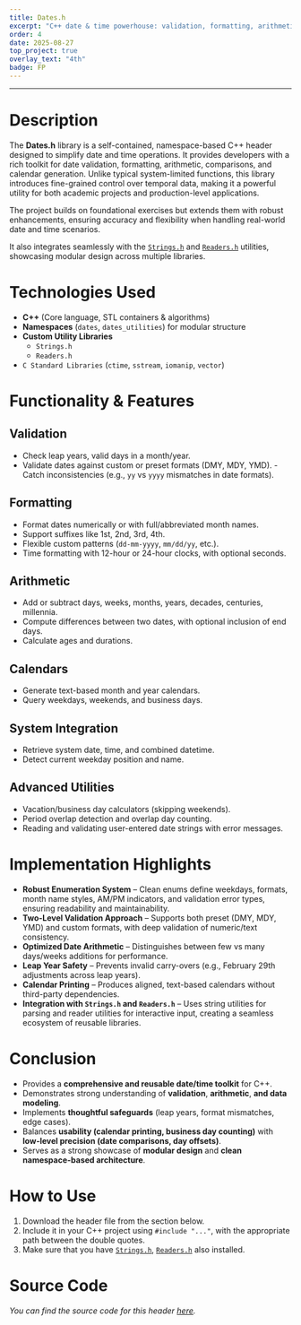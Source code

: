 ```yaml
---
title: Dates.h
excerpt: "C++ date & time powerhouse: validation, formatting, arithmetic, and calendars in one header."
order: 4
date: 2025-08-27
top_project: true
overlay_text: "4th"
badge: FP
---
```

---
# Description
The **Dates.h** library is a self-contained, namespace-based C++ header designed to simplify date and time operations. It provides developers with a rich toolkit for date validation, formatting, arithmetic, comparisons, and calendar generation. Unlike typical system-limited functions, this library introduces fine-grained control over temporal data, making it a powerful utility for both academic projects and production-level applications.

The project builds on foundational exercises but extends them with robust enhancements, ensuring accuracy and flexibility when handling real-world date and time scenarios.

It also integrates seamlessly with the [`Strings.h`](/CppLibs/Strings/) and [`Readers.h`](/CppLibs/Readers/) utilities, showcasing modular design across multiple libraries.

# Technologies Used
- **C++** (Core language, STL containers & algorithms)
- **Namespaces** (`dates`, `dates_utilities`) for modular structure
- **Custom Utility Libraries**
  - `Strings.h`
  - `Readers.h`
- `C Standard Libraries` (`ctime`, `sstream`, `iomanip`, `vector`)

# Functionality & Features
## Validation
  - Check leap years, valid days in a month/year.
  - Validate dates against custom or preset formats (DMY, MDY, YMD).
  -Catch inconsistencies (e.g., `yy` vs `yyyy` mismatches in date formats).

## Formatting
  - Format dates numerically or with full/abbreviated month names.
  - Support suffixes like 1st, 2nd, 3rd, 4th.
  - Flexible custom patterns (`dd-mm-yyyy`, `mm/dd/yy`, etc.).
  - Time formatting with 12-hour or 24-hour clocks, with optional seconds.

## Arithmetic
  - Add or subtract days, weeks, months, years, decades, centuries, millennia.
  - Compute differences between two dates, with optional inclusion of end days.
  - Calculate ages and durations.

## Calendars
  - Generate text-based month and year calendars.
  - Query weekdays, weekends, and business days.

## System Integration
  - Retrieve system date, time, and combined datetime.
  - Detect current weekday position and name.

## Advanced Utilities
  - Vacation/business day calculators (skipping weekends).
  - Period overlap detection and overlap day counting.
  - Reading and validating user-entered date strings with error messages.

# Implementation Highlights
- **Robust Enumeration System** – Clean enums define weekdays, formats, month name styles, AM/PM indicators, and validation error types, ensuring readability and maintainability.
- **Two-Level Validation Approach** – Supports both preset (DMY, MDY, YMD) and custom formats, with deep validation of numeric/text consistency.
- **Optimized Date Arithmetic** – Distinguishes between few vs many days/weeks additions for performance.
- **Leap Year Safety** – Prevents invalid carry-overs (e.g., February 29th adjustments across leap years).
- **Calendar Printing** – Produces aligned, text-based calendars without third-party dependencies.
- **Integration with `Strings.h` and `Readers.h`** – Uses string utilities for parsing and reader utilities for interactive input, creating a seamless ecosystem of reusable libraries.

# Conclusion
- Provides a **comprehensive and reusable date/time toolkit** for C++.
- Demonstrates strong understanding of **validation**, **arithmetic**, **and data modeling**.
- Implements **thoughtful safeguards** (leap years, format mismatches, edge cases).
- Balances **usability (calendar printing, business day counting)** with **low-level precision (date comparisons, day offsets)**.
- Serves as a strong showcase of **modular design** and **clean namespace-based architecture**.

# How to Use
1. Download the header file from the section below.
2. Include it in your C++ project using `#include "..."`, with the appropriate path between the double quotes.
3. Make sure that you have [`Strings.h`](/CppLibs/Strings/), [`Readers.h`](/CppLibs/Readers/) also installed.

# Source Code
*You can find the source code for this header [here](https://github.com/AbdulrahmanMohammadSalem/My-Projects-Portfolio/tree/C%2B%2B-Libraries/Dates.h).*